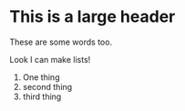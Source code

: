 # This is a large header

These are some words too.

Look I can make lists!

  1. One thing
  2. second thing
  3. third thing
